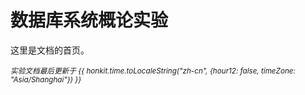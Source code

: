 # 数据库系统概论实验

这里是文档的首页。

<small>*实验文档最后更新于 {{ honkit.time.toLocaleString("zh-cn", {hour12: false, timeZone: "Asia/Shanghai"}) }}*</small>